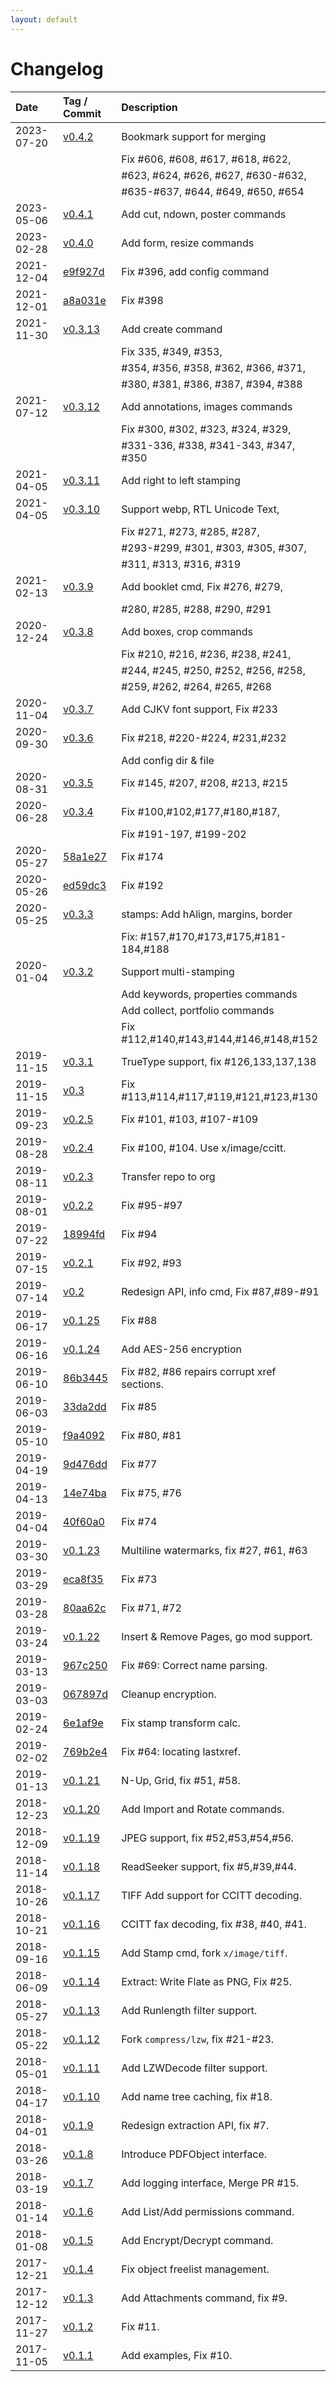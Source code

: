 ```yaml
---
layout: default
---
```


# Changelog

| Date      | Tag / Commit                                                                                | Description  
|:----------|:--------------------------------------------------------------------------------------------|:------------------------------
|2023-07-20 | [v0.4.2](https://github.com/pdfcpu/pdfcpu/releases/tag/v0.4.2)                              | Bookmark support for merging
|           |                                                                                             | Fix #606, #608, #617, #618, #622,
|           |                                                                                             | #623, #624, #626, #627, #630-#632, 
|           |                                                                                             | #635-#637, #644, #649, #650, #654
|2023-05-06 | [v0.4.1](https://github.com/pdfcpu/pdfcpu/releases/tag/v0.4.1)                              | Add cut, ndown, poster commands
|2023-02-28 | [v0.4.0](https://github.com/pdfcpu/pdfcpu/releases/tag/v0.4.0)                              | Add form, resize commands
|2021-12-04 | [e9f927d](https://github.com/pdfcpu/pdfcpu/commit/e9f927d44d0f2a8bbf7413692595f4f047f6371c) | Fix #396, add config command
|2021-12-01 | [a8a031e](https://github.com/pdfcpu/pdfcpu/commit/a8a031e36b4c08f7dfc63b8d34156263468e9bd5) | Fix #398
|2021-11-30 | [v0.3.13](https://github.com/pdfcpu/pdfcpu/releases/tag/v0.3.13)                            | Add create command                 
|           |                                                                                             | Fix 335, #349, #353,
|           |                                                                                             | #354, #356, #358, #362, #366, #371,
|           |                                                                                             | #380, #381, #386, #387, #394, #388
|2021-07-12 | [v0.3.12](https://github.com/pdfcpu/pdfcpu/releases/tag/v0.3.12)                            | Add annotations, images commands
|           |                                                                                             | Fix #300, #302, #323, #324, #329,
|           |                                                                                             | #331-336, #338, #341-343, #347, #350
|2021-04-05 | [v0.3.11](https://github.com/pdfcpu/pdfcpu/releases/tag/v0.3.11)                            | Add right to left stamping
|2021-04-05 | [v0.3.10](https://github.com/pdfcpu/pdfcpu/releases/tag/v0.3.10)                            | Support webp, RTL Unicode Text,
|           |                                                                                             | Fix #271, #273, #285, #287,
|           |                                                                                             | #293-#299, #301, #303, #305, #307,
|           |                                                                                             | #311, #313, #316, #319
|2021-02-13 | [v0.3.9](https://github.com/pdfcpu/pdfcpu/releases/tag/v0.3.9)                              | Add booklet cmd, Fix #276, #279,
|           |                                                                                             | #280, #285, #288, #290, #291
|2020-12-24 | [v0.3.8](https://github.com/pdfcpu/pdfcpu/releases/tag/v0.3.8)                              | Add boxes, crop commands
|           |                                                                                             | Fix #210, #216, #236, #238, #241,
|           |                                                                                             | #244, #245, #250, #252, #256, #258,
|           |                                                                                             | #259, #262, #264, #265, #268
|2020-11-04 | [v0.3.7](https://github.com/pdfcpu/pdfcpu/releases/tag/v0.3.7)                              | Add CJKV font support, Fix #233
|2020-09-30 | [v0.3.6](https://github.com/pdfcpu/pdfcpu/releases/tag/v0.3.6)                              | Fix #218, #220-#224, #231,#232
|           |                                                                                             | Add config dir & file
|2020-08-31 | [v0.3.5](https://github.com/pdfcpu/pdfcpu/releases/tag/v0.3.5)                              | Fix #145, #207, #208, #213, #215
|2020-06-28 | [v0.3.4](https://github.com/pdfcpu/pdfcpu/releases/tag/v0.3.4)                              | Fix #100,#102,#177,#180,#187,
|           |                                                                                             | Fix #191-197, #199-202
|2020-05-27 | [58a1e27](https://github.com/pdfcpu/pdfcpu/commit/58a1e278d00ee588f6e00b5b74f1fa965c5ce889) | Fix #174
|2020-05-26 | [ed59dc3](https://github.com/pdfcpu/pdfcpu/commit/ed59dc35b4f5f7051141d5c11d4e887d453daa58) | Fix #192
|2020-05-25 | [v0.3.3](https://github.com/pdfcpu/pdfcpu/releases/tag/v0.3.3)                              | stamps: Add hAlign, margins, border
|           |                                                                                             | Fix: #157,#170,#173,#175,#181-184,#188
|2020-01-04 | [v0.3.2](https://github.com/pdfcpu/pdfcpu/releases/tag/v0.3.2)                              | Support multi-stamping
|           |                                                                                             | Add keywords, properties commands
|           |                                                                                             | Add collect, portfolio commands
|           |                                                                                             | Fix #112,#140,#143,#144,#146,#148,#152
|2019-11-15 | [v0.3.1](https://github.com/pdfcpu/pdfcpu/releases/tag/v0.3.1)                              | TrueType support, fix #126,133,137,138
|2019-11-15 | [v0.3](https://github.com/pdfcpu/pdfcpu/releases/tag/v0.3)                                  | Fix #113,#114,#117,#119,#121,#123,#130
|2019-09-23 | [v0.2.5](https://github.com/pdfcpu/pdfcpu/releases/tag/v0.2.5)                              | Fix #101, #103, #107-#109
|2019-08-28 | [v0.2.4](https://github.com/pdfcpu/pdfcpu/releases/tag/v0.2.4)                              | Fix #100, #104. Use x/image/ccitt.
|2019-08-11 | [v0.2.3](https://github.com/pdfcpu/pdfcpu/releases/tag/v0.2.3)                              | Transfer repo to org
|2019-08-01 | [v0.2.2](https://github.com/pdfcpu/pdfcpu/releases/tag/v0.2.2)                              | Fix #95-#97
|2019-07-22 | [18994fd](https://github.com/pdfcpu/pdfcpu/commit/18994fd6776f425631cc195b28db99fd91d7c76f) | Fix #94
|2019-07-15 | [v0.2.1](https://github.com/pdfcpu/pdfcpu/releases/tag/v0.2.1)                              | Fix #92, #93
|2019-07-14 | [v0.2](https://github.com/pdfcpu/pdfcpu/releases/tag/v0.2)                                  | Redesign API, info cmd, Fix #87,#89-#91
|2019-06-17 | [v0.1.25](https://github.com/pdfcpu/pdfcpu/releases/tag/v0.1.25)                            | Fix #88
|2019-06-16 | [v0.1.24](https://github.com/pdfcpu/pdfcpu/releases/tag/v0.1.24)                            | Add AES-256 encryption
|2019-06-10 | [86b3445](https://github.com/pdfcpu/pdfcpu/commit/86b344515ab4f12e80ea26f3c0e519e28047274f) | Fix #82, #86 repairs corrupt xref sections.
|2019-06-03 | [33da2dd](https://github.com/pdfcpu/pdfcpu/commit/33da2ddb3686ab98567f1abefbc62e8d15ed2720) | Fix #85
|2019-05-10 | [f9a4092](https://github.com/pdfcpu/pdfcpu/commit/f9a4092442562289304485a9d0867be7e29a8084) | Fix #80, #81
|2019-04-19 | [9d476dd](https://github.com/pdfcpu/pdfcpu/commit/9d476ddd92a1ed83f384f8da076ef8b5d242dc3c) | Fix #77
|2019-04-13 | [14e74ba](https://github.com/pdfcpu/pdfcpu/commit/14e74ba2c2ebe2ade2aa4c8506c5e9cec2a5fbd8) | Fix #75, #76
|2019-04-04 | [40f60a0](https://github.com/pdfcpu/pdfcpu/commit/40f60a0a25c5359e3d44c06138404079ae272622) | Fix #74
|2019-03-30 | [v0.1.23](https://github.com/pdfcpu/pdfcpu/releases/tag/v0.1.23)                            | Multiline watermarks, fix #27, #61, #63
|2019-03-29 | [eca8f35](https://github.com/pdfcpu/pdfcpu/commit/eca8f35ebe5f99da5862212e050824680f23016f) | Fix #73
|2019-03-28 | [80aa62c](https://github.com/pdfcpu/pdfcpu/commit/80aa62c9dd3076f631a9f903cb7c9779d40fd3db) | Fix #71, #72
|2019-03-24 | [v0.1.22](https://github.com/pdfcpu/pdfcpu/releases/tag/v0.1.22)                            | Insert & Remove Pages, go mod support.
|2019-03-13 | [967c250](https://github.com/pdfcpu/pdfcpu/commit/967c250e0cdf31441df1c79562a00a8df3ab4a52) | Fix #69: Correct name parsing.
|2019-03-03 | [067897d](https://github.com/pdfcpu/pdfcpu/commit/067897de8ea2ff18ef6a86bf7b2da43f264c0991) | Cleanup encryption.
|2019-02-24 | [6e1af9e](https://github.com/pdfcpu/pdfcpu/commit/6e1af9ed3b76f0306a469ed50e64e737c9f752f7) | Fix stamp transform calc.
|2019-02-02 | [769b2e4](https://github.com/pdfcpu/pdfcpu/commit/769b2e488b07ebcc0cd4f33c651bed67d03db84e) | Fix #64: locating lastxref.
|2019-01-13 | [v0.1.21](https://github.com/pdfcpu/pdfcpu/releases/tag/v0.1.21) | N-Up, Grid, fix #51, #58.
|2018-12-23 | [v0.1.20](https://github.com/pdfcpu/pdfcpu/releases/tag/v0.1.20) | Add Import and Rotate commands.
|2018-12-09 | [v0.1.19](https://github.com/pdfcpu/pdfcpu/releases/tag/v0.1.19) | JPEG support, fix #52,#53,#54,#56.
|2018-11-14 | [v0.1.18](https://github.com/pdfcpu/pdfcpu/releases/tag/v0.1.18) | ReadSeeker support, fix #5,#39,#44.
|2018-10-26 | [v0.1.17](https://github.com/pdfcpu/pdfcpu/releases/tag/v0.1.17) | TIFF Add support for CCITT decoding.
|2018-10-21 | [v0.1.16](https://github.com/pdfcpu/pdfcpu/releases/tag/v0.1.16) | CCITT fax decoding, fix #38, #40, #41.
|2018-09-16 | [v0.1.15](https://github.com/pdfcpu/pdfcpu/releases/tag/0.1.15)  | Add Stamp cmd, fork `x/image/tiff`.
|2018-06-09 | [v0.1.14](https://github.com/pdfcpu/pdfcpu/releases/tag/v0.1.14) | Extract: Write Flate as PNG, Fix #25.
|2018-05-27 | [v0.1.13](https://github.com/pdfcpu/pdfcpu/releases/tag/v0.1.13) | Add Runlength filter support.
|2018-05-22 | [v0.1.12](https://github.com/pdfcpu/pdfcpu/releases/tag/v0.1.12) | Fork `compress/lzw`, fix #21-#23.
|2018-05-01 | [v0.1.11](https://github.com/pdfcpu/pdfcpu/releases/tag/v0.1.11) | Add LZWDecode filter support.
|2018-04-17 | [v0.1.10](https://github.com/pdfcpu/pdfcpu/releases/tag/v0.1.10) | Add name tree caching, fix #18.
|2018-04-01 | [v0.1.9](https://github.com/pdfcpu/pdfcpu/releases/tag/v0.1.9)   | Redesign extraction API, fix #7.
|2018-03-26 | [v0.1.8](https://github.com/pdfcpu/pdfcpu/releases/tag/v0.1.8)   | Introduce PDFObject interface.
|2018-03-19 | [v0.1.7](https://github.com/pdfcpu/pdfcpu/releases/tag/v0.1.7)   | Add logging interface, Merge PR #15.
|2018-01-14 | [v0.1.6](https://github.com/pdfcpu/pdfcpu/releases/tag/v0.1.6)   | Add List/Add permissions command.
|2018-01-08 | [v0.1.5](https://github.com/pdfcpu/pdfcpu/releases/tag/v0.1.5)   | Add Encrypt/Decrypt command.
|2017-12-21 | [v0.1.4](https://github.com/pdfcpu/pdfcpu/releases/tag/v0.1.4)   | Fix object freelist management.
|2017-12-12 | [v0.1.3](https://github.com/pdfcpu/pdfcpu/releases/tag/v0.1.3)   | Add Attachments command, fix #9.
|2017-11-27 | [v0.1.2](https://github.com/pdfcpu/pdfcpu/releases/tag/v0.1.2)   | Fix #11.
|2017-11-05 | [v0.1.1](https://github.com/pdfcpu/pdfcpu/releases/tag/v0.1.1)   | Add examples, Fix #10.
